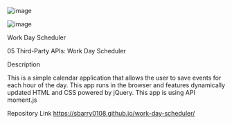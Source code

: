 ![image](https://user-images.githubusercontent.com/113872487/208832733-cd361c05-2aed-416a-800f-71c56e66e1e6.png)

![image](https://user-images.githubusercontent.com/113872487/208832821-a56370b2-f0a4-4313-a581-afac9c1ab7e7.png)

Work Day Scheduler

05 Third-Party APIs: Work Day Scheduler

Description

This is a simple calendar application that allows the user to save events for each hour of the day.
This app runs in the browser and features dynamically updated HTML and CSS powered by jQuery.
This app is using API moment.js

Repository Link
 https://sbarry0108.github.io/work-day-scheduler/
